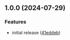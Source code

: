## 1.0.0 (2024-07-29)

### Features

* initial release ([41eddeb](https://github.com/dhananjaipai/vscode-jinjaform/commit/41eddebb80a9996069e495b1008a7ae23036a21e))
